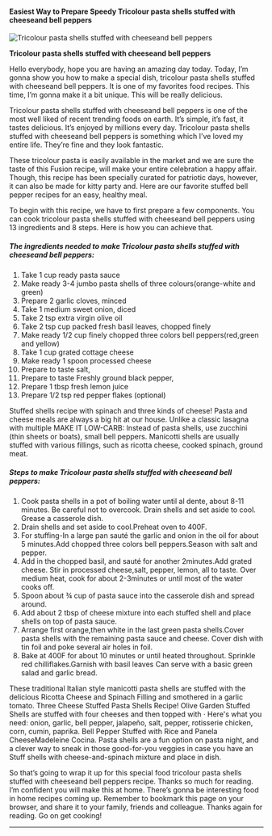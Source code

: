             

#### Easiest Way to Prepare Speedy Tricolour pasta shells stuffed with cheeseand bell peppers

![Tricolour pasta shells stuffed with cheeseand bell peppers](https://img-global.cpcdn.com/recipes/37775b0edf17bf28/751x532cq70/tricolour-pasta-shells-stuffed-with-cheeseand-bell-peppers-recipe-main-photo.jpg)

**Tricolour pasta shells stuffed with cheeseand bell peppers**

Hello everybody, hope you are having an amazing day today. Today, I’m gonna show you how to make a special dish, tricolour pasta shells stuffed with cheeseand bell peppers. It is one of my favorites food recipes. This time, I’m gonna make it a bit unique. This will be really delicious.

Tricolour pasta shells stuffed with cheeseand bell peppers is one of the most well liked of recent trending foods on earth. It’s simple, it’s fast, it tastes delicious. It’s enjoyed by millions every day. Tricolour pasta shells stuffed with cheeseand bell peppers is something which I’ve loved my entire life. They’re fine and they look fantastic.

These tricolour pasta is easily available in the market and we are sure the taste of this Fusion recipe, will make your entire celebration a happy affair. Though, this recipe has been specially curated for patriotic days, however, it can also be made for kitty party and. Here are our favorite stuffed bell pepper recipes for an easy, healthy meal.

To begin with this recipe, we have to first prepare a few components. You can cook tricolour pasta shells stuffed with cheeseand bell peppers using 13 ingredients and 8 steps. Here is how you can achieve that.

##### The ingredients needed to make Tricolour pasta shells stuffed with cheeseand bell peppers:

1.  Take 1 cup ready pasta sauce
2.  Make ready 3-4 jumbo pasta shells of three colours(orange-white and green)
3.  Prepare 2 garlic cloves, minced
4.  Take 1 medium sweet onion, diced
5.  Take 2 tsp extra virgin olive oil
6.  Take 2 tsp cup packed fresh basil leaves, chopped finely
7.  Make ready 1/2 cup finely chopped three colors bell peppers(red,green and yellow)
8.  Take 1 cup grated cottage cheese
9.  Make ready 1 spoon processed cheese
10.  Prepare to taste salt,
11.  Prepare to taste Freshly ground black pepper,
12.  Prepare 1 tbsp fresh lemon juice
13.  Prepare 1/2 tsp red pepper flakes (optional)

Stuffed shells recipe with spinach and three kinds of cheese! Pasta and cheese meals are always a big hit at our house. Unlike a classic lasagna with multiple MAKE IT LOW-CARB: Instead of pasta shells, use zucchini (thin sheets or boats), small bell peppers. Manicotti shells are usually stuffed with various fillings, such as ricotta cheese, cooked spinach, ground meat.

##### Steps to make Tricolour pasta shells stuffed with cheeseand bell peppers:

1.  Cook pasta shells in a pot of boiling water until al dente, about 8-11 minutes. Be careful not to overcook. Drain shells and set aside to cool. Grease a casserole dish.
2.  Drain shells and set aside to cool.Preheat oven to 400F.
3.  For stuffing-In a large pan sauté the garlic and onion in the oil for about 5 minutes.Add chopped three colors bell peppers.Season with salt and pepper.
4.  Add in the chopped basil, and sauté for another 2minutes.Add grated cheese. Stir in processed cheese,salt, pepper, lemon, all to taste. Over medium heat, cook for about 2-3minutes or until most of the water cooks off.
5.  Spoon about ¾ cup of pasta sauce into the casserole dish and spread around.
6.  Add about 2 tbsp of cheese mixture into each stuffed shell and place shells on top of pasta sauce.
7.  Arrange first orange,then white in the last green pasta shells.Cover pasta shells with the remaining pasta sauce and cheese. Cover dish with tin foil and poke several air holes in foil.
8.  Bake at 400F for about 10 minutes or until heated throughout. Sprinkle red chilliflakes.Garnish with basil leaves Can serve with a basic green salad and garlic bread.

These traditional Italian style manicotti pasta shells are stuffed with the delicious Ricotta Cheese and Spinach Filling and smothered in a garlic tomato. Three Cheese Stuffed Pasta Shells Recipe! Olive Garden Stuffed Shells are stuffed with four cheeses and then topped with · Here's what you need: onion, garlic, bell pepper, jalapeño, salt, pepper, rotisserie chicken, corn, cumin, paprika. Bell Pepper Stuffed with Rice and Panela CheeseMadeleine Cocina. Pasta shells are a fun option on pasta night, and a clever way to sneak in those good-for-you veggies in case you have an Stuff shells with cheese-and-spinach mixture and place in dish.

So that’s going to wrap it up for this special food tricolour pasta shells stuffed with cheeseand bell peppers recipe. Thanks so much for reading. I’m confident you will make this at home. There’s gonna be interesting food in home recipes coming up. Remember to bookmark this page on your browser, and share it to your family, friends and colleague. Thanks again for reading. Go on get cooking!

* * *